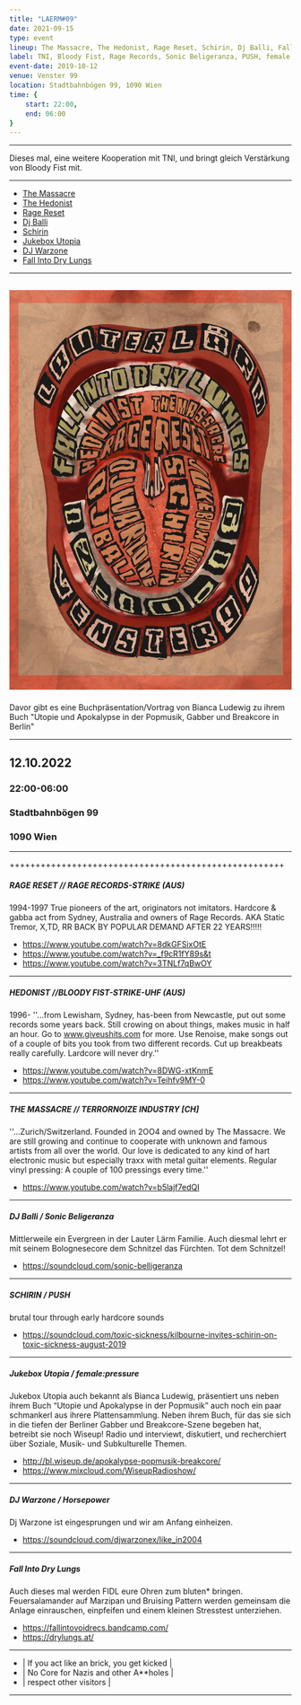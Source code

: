 ```yaml
---
title: "LAERM#09"
date: 2021-09-15
type: event
lineup: The Massacre, The Hedonist, Rage Reset, Schirin, Dj Balli, Fall Into Dry Lungs, Jukebox Utopia, DJ Warzone
label: TNI, Bloody Fist, Rage Records, Sonic Beligeranza, PUSH, female:pressure, Horsepower, Harsh Noise London, debila. records, dry lungs
event-date: 2019-10-12
venue: Venster 99
location: Stadtbahnbögen 99, 1090 Wien 
time: {
    start: 22:00,
    end: 06:00
}
---
```

---

Dieses mal, eine weitere Kooperation mit TNI, und bringt gleich Verstärkung von Bloody Fist mit.

---

- [The Massacre]() 
- [The Hedonist]() 
- [Rage Reset]() 
- [Dj Balli]() 
- [Schirin]() 
- [Jukebox Utopia]() 
- [DJ Warzone]() 
- [Fall Into Dry Lungs]() 
---
![](ll_9.jpg)
---

Davor gibt es eine Buchpräsentation/Vortrag von Bianca Ludewig zu ihrem Buch "Utopie und Apokalypse in der Popmusik, Gabber und Breakcore in Berlin"

---

## 12.10.2022
### 22:00-06:00 
### Stadtbahnbögen 99
### 1090 Wien 

---

+++++++++++++++++++++++++++++++++++++++++++++++++++++

##### RAGE RESET // RAGE RECORDS-STRIKE (AUS)
1994-1997
True pioneers of the art, originators not imitators.
Hardcore & gabba act from Sydney, Australia and owners of
Rage Records.
AKA Static Tremor, X,TD, RR
BACK BY POPULAR DEMAND AFTER 22 YEARS!!!!!
- https://www.youtube.com/watch?v=8dkGFSixOtE
- https://www.youtube.com/watch?v=_f9cR1fY89s&t
- https://www.youtube.com/watch?v=3TNLf7qBwOY


---
##### HEDONIST //BLOODY FIST-STRIKE-UHF (AUS)
1996-
''...from Lewisham, Sydney, has-been from Newcastle, put out some records some years back. Still crowing on about things, makes music in half an hour. Go to www.giveushits.com for more. Use Renoise, make songs out of a couple of bits you took from two different records. Cut up breakbeats really carefully. Lardcore will never dry.''
- https://www.youtube.com/watch?v=8DWG-xtKnmE
- https://www.youtube.com/watch?v=Teihfv9MY-0


---
##### THE MASSACRE // TERRORNOIZE INDUSTRY [CH]
''...Zurich/Switzerland. Founded in 2OO4 and owned by The Massacre. We are still growing and continue to cooperate with unknown and famous artists from all over the world. Our love is dedicated to any kind of hart electronic music but especially traxx with metal guitar elements. Regular vinyl pressing: A couple of 100 pressings every time.''
- https://www.youtube.com/watch?v=b5lajf7edQI

---
##### DJ Balli / Sonic Beligeranza
Mittlerweile ein Evergreen in der Lauter Lärm Familie. Auch diesmal lehrt er mit seinem Bolognesecore dem Schnitzel das Fürchten. Tot dem Schnitzel!

- https://soundcloud.com/sonic-belligeranza

----
##### SCHIRIN / PUSH
brutal tour through early hardcore sounds
 - https://soundcloud.com/toxic-sickness/kilbourne-invites-schirin-on-toxic-sickness-august-2019

---
##### Jukebox Utopia / female:pressure
Jukebox Utopia auch bekannt als Bianca Ludewig, präsentiert uns neben ihrem Buch “Utopie und Apokalypse in der Popmusik” auch noch ein paar schmankerl aus ihrere Plattensammlung.
Neben ihrem Buch, für das sie sich in die tiefen der Berliner Gabber und Breakcore-Szene begeben hat, betreibt sie noch Wiseup! Radio und interviewt, diskutiert, und recherchiert über Soziale, Musik- und Subkulturelle Themen.
- http://bl.wiseup.de/apokalypse-popmusik-breakcore/
- https://www.mixcloud.com/WiseupRadioshow/


----
##### DJ Warzone / Horsepower
Dj Warzone ist eingesprungen und wir am Anfang einheizen.
- https://soundcloud.com/djwarzonex/like_in2004

---

##### Fall Into Dry Lungs
Auch dieses mal werden FIDL eure Ohren zum bluten* bringen. Feuersalamander auf Marzipan und Bruising Pattern werden gemeinsam die Anlage einrauschen, einpfeifen und einem kleinen Stresstest unterziehen.

- https://fallintovoidrecs.bandcamp.com/
- https://drylungs.at/

---
- | If you act like an brick, you get kicked |
- | No Core for Nazis and other A**holes |
- | respect other visitors |
---


